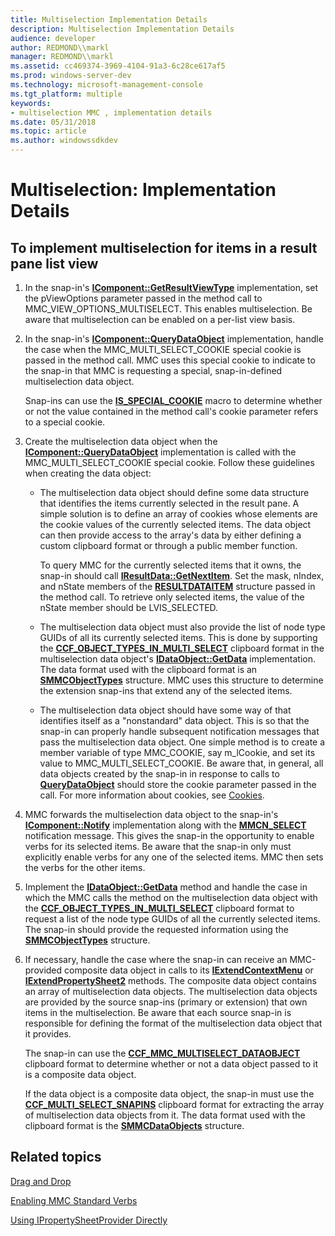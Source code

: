 ```yaml
---
title: Multiselection Implementation Details
description: Multiselection Implementation Details
audience: developer
author: REDMOND\\markl
manager: REDMOND\\markl
ms.assetid: cc469374-3969-4104-91a3-6c28ce617af5
ms.prod: windows-server-dev
ms.technology: microsoft-management-console
ms.tgt_platform: multiple
keywords:
- multiselection MMC , implementation details
ms.date: 05/31/2018
ms.topic: article
ms.author: windowssdkdev
---
```


# Multiselection: Implementation Details

## To implement multiselection for items in a result pane list view

1.  In the snap-in's [**IComponent::GetResultViewType**](icomponent-getresultviewtype.md) implementation, set the pViewOptions parameter passed in the method call to MMC\_VIEW\_OPTIONS\_MULTISELECT. This enables multiselection. Be aware that multiselection can be enabled on a per-list view basis.
2.  In the snap-in's [**IComponent::QueryDataObject**](icomponent-querydataobject.md) implementation, handle the case when the MMC\_MULTI\_SELECT\_COOKIE special cookie is passed in the method call. MMC uses this special cookie to indicate to the snap-in that MMC is requesting a special, snap-in-defined multiselection data object.

    Snap-ins can use the [**IS\_SPECIAL\_COOKIE**](is-special-cookie.md) macro to determine whether or not the value contained in the method call's cookie parameter refers to a special cookie.

3.  Create the multiselection data object when the [**IComponent::QueryDataObject**](icomponent-querydataobject.md) implementation is called with the MMC\_MULTI\_SELECT\_COOKIE special cookie. Follow these guidelines when creating the data object:

    -   The multiselection data object should define some data structure that identifies the items currently selected in the result pane. A simple solution is to define an array of cookies whose elements are the cookie values of the currently selected items. The data object can then provide access to the array's data by either defining a custom clipboard format or through a public member function.

        To query MMC for the currently selected items that it owns, the snap-in should call [**IResultData::GetNextItem**](iresultdata-getnextitem.md). Set the mask, nIndex, and nState members of the [**RESULTDATAITEM**](resultdataitem.md) structure passed in the method call. To retrieve only selected items, the value of the nState member should be LVIS\_SELECTED.

    -   The multiselection data object must also provide the list of node type GUIDs of all its currently selected items. This is done by supporting the [**CCF\_OBJECT\_TYPES\_IN\_MULTI\_SELECT**](ccf-object-types-in-multi-select.md) clipboard format in the multiselection data object's [**IDataObject::GetData**](_ole_idataobject_getdata) implementation. The data format used with the clipboard format is an [**SMMCObjectTypes**](smmcobjecttypes.md) structure. MMC uses this structure to determine the extension snap-ins that extend any of the selected items.
    -   The multiselection data object should have some way of that identifies itself as a "nonstandard" data object. This is so that the snap-in can properly handle subsequent notification messages that pass the multiselection data object. One simple method is to create a member variable of type MMC\_COOKIE, say m\_lCookie, and set its value to MMC\_MULTI\_SELECT\_COOKIE. Be aware that, in general, all data objects created by the snap-in in response to calls to [**QueryDataObject**](icomponent-querydataobject.md) should store the cookie parameter passed in the call. For more information about cookies, see [Cookies](cookies.md).

4.  MMC forwards the multiselection data object to the snap-in's [**IComponent::Notify**](icomponent-notify.md) implementation along with the [**MMCN\_SELECT**](mmcn-select.md) notification message. This gives the snap-in the opportunity to enable verbs for its selected items. Be aware that the snap-in only must explicitly enable verbs for any one of the selected items. MMC then sets the verbs for the other items.
5.  Implement the [**IDataObject::GetData**](_ole_idataobject_getdata) method and handle the case in which the MMC calls the method on the multiselection data object with the [**CCF\_OBJECT\_TYPES\_IN\_MULTI\_SELECT**](ccf-object-types-in-multi-select.md) clipboard format to request a list of the node type GUIDs of all the currently selected items. The snap-in should provide the requested information using the [**SMMCObjectTypes**](smmcobjecttypes.md) structure.
6.  If necessary, handle the case where the snap-in can receive an MMC-provided composite data object in calls to its [**IExtendContextMenu**](iextendcontextmenu.md) or [**IExtendPropertySheet2**](iextendpropertysheet2.md) methods. The composite data object contains an array of multiselection data objects. The multiselection data objects are provided by the source snap-ins (primary or extension) that own items in the multiselection. Be aware that each source snap-in is responsible for defining the format of the multiselection data object that it provides.

    The snap-in can use the [**CCF\_MMC\_MULTISELECT\_DATAOBJECT**](ccf-mmc-multiselect-dataobject.md) clipboard format to determine whether or not a data object passed to it is a composite data object.

    If the data object is a composite data object, the snap-in must use the [**CCF\_MULTI\_SELECT\_SNAPINS**](ccf-multi-select-snapins.md) clipboard format for extracting the array of multiselection data objects from it. The data format used with the clipboard format is the [**SMMCDataObjects**](smmcdataobjects.md) structure.

## Related topics

<dl> <dt>

[Drag and Drop](drag-and-drop.md)
</dt> <dt>

[Enabling MMC Standard Verbs](enabling-mmc-standard-verbs.md)
</dt> <dt>

[Using IPropertySheetProvider Directly](using-ipropertysheetprovider-directly.md)
</dt> </dl>

 

 




